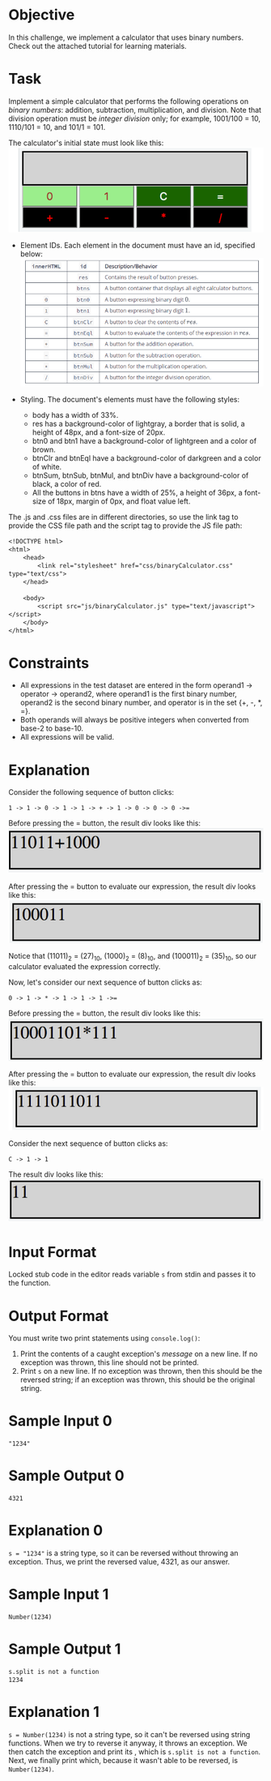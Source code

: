 # Objective

In this challenge, we implement a calculator that uses binary numbers. Check out the attached tutorial for learning materials.

# Task

Implement a simple calculator that performs the following operations on *binary numbers*: addition, subtraction, multiplication, and division. Note that division operation must be *integer division* only; for example, 1001/100 = 10, 1110/101 = 10, and 101/1 = 101.

The calculator's initial state must look like this:
![alt text](image.png)

- Element IDs. Each element in the document must have an id, specified below:
![alt text](image-1.png)

- Styling. The document's elements must have the following styles:
  - body has a width of 33%.
  - res has a background-color of lightgray, a border that is solid, a height of 48px, and a font-size of 20px.
  - btn0 and btn1 have a background-color of lightgreen and a color of brown.
  - btnClr and btnEql have a background-color of darkgreen and a color of white.
  - btnSum, btnSub, btnMul, and btnDiv have a background-color of black, a color of red.
  - All the buttons in btns have a width of 25%, a height of 36px, a font-size of 18px, margin of 0px, and float value left.

The .js and .css files are in different directories, so use the link tag to provide the CSS file path and the script tag to provide the JS file path:
```
<!DOCTYPE html>
<html>
    <head>
        <link rel="stylesheet" href="css/binaryCalculator.css" type="text/css">
    </head>
    
    <body>
    	<script src="js/binaryCalculator.js" type="text/javascript"></script>
    </body>
</html>
```

# Constraints

- All expressions in the test dataset are entered in the form operand1 -> operator -> operand2, where operand1 is the first binary number, operand2 is the second binary number, and operator is in the set {+, -, *, =}.
- Both operands will always be positive integers when converted from base-2 to base-10.
- All expressions will be valid.

# Explanation

Consider the following sequence of button clicks:
```
1 -> 1 -> 0 -> 1 -> 1 -> + -> 1 -> 0 -> 0 -> 0 ->=
```
Before pressing the = button, the result div looks like this:
![alt text](image-2.png)

After pressing the = button to evaluate our expression, the result div looks like this:
![alt text](image-3.png)

Notice that (11011)<sub>2</sub> = (27)<sub>10</sub>, (1000)<sub>2</sub> = (8)<sub>10</sub>, and (100011)<sub>2</sub> = (35)<sub>10</sub>, so our calculator evaluated the expression correctly.

Now, let's consider our next sequence of button clicks as:
```
0 -> 1 -> * -> 1 -> 1 -> 1 ->=
```
Before pressing the = button, the result div looks like this:
![alt text](image-4.png)

After pressing the = button to evaluate our expression, the result div looks like this:
![alt text](image-5.png)

Consider the next sequence of button clicks as:
```
C -> 1 -> 1
```

The result div looks like this:
![alt text](image-6.png)

# Input Format

Locked stub code in the editor reads variable `s` from stdin and passes it to the function.

# Output Format

You must write two print statements using `console.log()`:

1. Print the contents of a caught exception's *message* on a new line. If no exception was thrown, this line should not be printed.
2. Print `s` on a new line. If no exception was thrown, then this should be the reversed string; if an exception was thrown, this should be the original string.

# Sample Input 0

```
"1234"
```

# Sample Output 0

```
4321
```

# Explanation 0

`s = "1234"` is a string type, so it can be reversed without throwing an exception. Thus, we print the reversed value, 4321, as our answer.

# Sample Input 1

```
Number(1234)
```

# Sample Output 1

```
s.split is not a function
1234
```

# Explanation 1

`s = Number(1234)` is not a string type, so it can't be reversed using string functions. When we try to reverse it anyway, it throws an exception. We then catch the exception and print its , which is `s.split is not a function`. Next, we finally print  which, because it wasn't able to be reversed, is `Number(1234)`.
